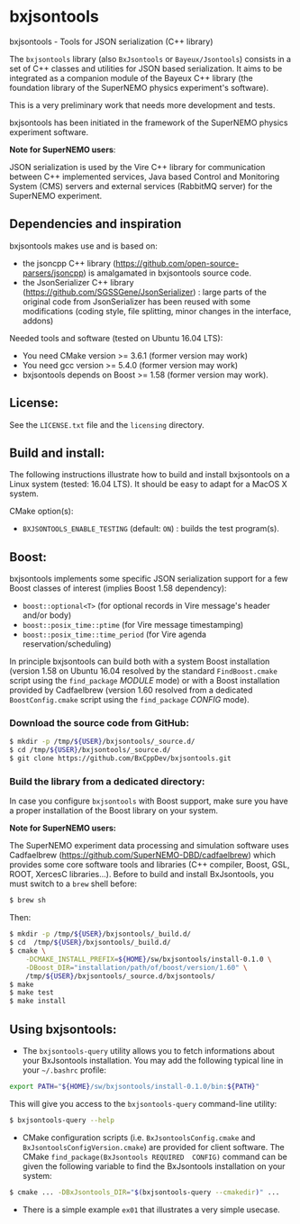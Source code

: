 # bxjsontools

bxjsontools - Tools for JSON serialization (C++ library)

The     ``bxjsontools``     library     (also   ``BxJsontools``     or
``Bayeux/Jsontools``) consists in  a set of C++  classes and utilities
for JSON based serialization.  It aims to be integrated as a companion
module  of the  Bayeux  C++  library (the  foundation  library of  the
SuperNEMO physics experiment's software).

This is a very preliminary work that needs more development and tests.

bxjsontools  has been  initiated  in the  framework  of the  SuperNEMO
physics experiment software.

**Note for SuperNEMO users**:

JSON serialization is  used by the Vire C++  library for communication
between C++  implemented services,  Java based Control  and Monitoring
System (CMS) servers  and external services (RabbitMQ  server) for the
SuperNEMO experiment.


## Dependencies and inspiration

bxjsontools makes use and is based on:
* the jsoncpp C++ library (https://github.com/open-source-parsers/jsoncpp)
  is amalgamated in bxjsontools source code.
* the              JsonSerializer             C++              library
  (https://github.com/SGSSGene/JsonSerializer)  : large  parts of  the
  original code from  JsonSerializer has been  reused with some modifications
  (coding style, file splitting, minor changes in the interface, addons)

Needed tools and software (tested on Ubuntu 16.04 LTS):
* You need CMake version >= 3.6.1 (former version may work)
* You need gcc version >= 5.4.0 (former version may work)
* bxjsontools depends on Boost >= 1.58 (former version may work).

## License:

See the ``LICENSE.txt`` file and the ``licensing`` directory.


## Build and install:

The  following  instructions  illustrate  how  to  build  and  install
bxjsontools on a  Linux system (tested: 16.04 LTS).  It should be
easy to adapt for a MacOS X system.

CMake option(s):

* ``BXJSONTOOLS_ENABLE_TESTING`` (default: ``ON``) : builds the test program(s).

## Boost:

bxjsontools implements some specific  JSON serialization support for a
few Boost classes of interest (implies Boost 1.58 dependency):

* ``boost::optional<T>`` (for optional records in Vire message's header and/or body)
* ``boost::posix_time::ptime`` (for Vire message timestamping)
* ``boost::posix_time::time_period`` (for Vire agenda reservation/scheduling)

In  principle  bxjsontools   can  build  both  with   a  system  Boost
installation (version  1.58 on Ubuntu  16.04 resolved by  the standard
``FindBoost.cmake`` script  using the ``find_package``  *MODULE* mode)
or with  a Boost  installation provided  by Cadfaelbrew  (version 1.60
resolved  from  a  dedicated ``BoostConfig.cmake``  script  using  the
``find_package`` *CONFIG* mode).

### Download the source code from GitHub:
```sh
$ mkdir -p /tmp/${USER}/bxjsontools/_source.d/
$ cd /tmp/${USER}/bxjsontools/_source.d/
$ git clone https://github.com/BxCppDev/bxjsontools.git
```
### Build the library from a dedicated directory:

In case  you configure ``bxjsontools``  with Boost support,  make sure
you have a proper installation of the Boost library on your system.


**Note for SuperNEMO users:**

The SuperNEMO experiment data  processing and simulation software uses
Cadfaelbrew    (https://github.com/SuperNEMO-DBD/cadfaelbrew)    which
provides some core software tools  and libraries (C++ compiler, Boost,
GSL,  ROOT,  XercesC  libraries...).   Before  to  build  and  install
BxJsontools, you must switch to a ``brew`` shell before:

```sh
$ brew sh
```

Then:

```sh
$ mkdir -p /tmp/${USER}/bxjsontools/_build.d/
$ cd  /tmp/${USER}/bxjsontools/_build.d/
$ cmake \
    -DCMAKE_INSTALL_PREFIX=${HOME}/sw/bxjsontools/install-0.1.0 \
    -DBoost_DIR="installation/path/of/boost/version/1.60" \
    /tmp/${USER}/bxjsontools/_source.d/bxjsontools/
$ make
$ make test
$ make install
```

## Using bxjsontools:

* The ``bxjsontools-query``  utility allows you to  fetch informations
  about  your  BxJsontools installation.  You  may  add the  following
  typical line in your ``~/.bashrc`` profile:

```sh
export PATH="${HOME}/sw/bxjsontools/install-0.1.0/bin:${PATH}"
```

This will  give you  access to the  ``bxjsontools-query`` command-line
utility:

```sh
$ bxjsontools-query --help
```

* CMake  configuration scripts  (i.e. ``BxJsontoolsConfig.cmake``  and
  ``BxJsontoolsConfigVersion.cmake``)   are    provided   for   client
  software.  The CMake  ``find_package(BxJsontools REQUIRED  CONFIG)``
  command can be given the  following variable to find the BxJsontools
  installation on your system:

```sh
$ cmake ... -DBxJsontools_DIR="$(bxjsontools-query --cmakedir)" ...
```

* There is  a simple example  ``ex01`` that illustrates a  very simple
  usecase.
